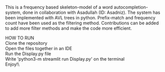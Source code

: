 This is a frequency based skeleton-model of a word autocompletion-system, done in collaboration with Asadullah (ID: Asadniz). The system has been implemented with AVL trees in python. Prefix-match and frequency count have been used as the filtering method. Contributions can be added to add more filter methods and make the code more efficient.

HOW TO RUN\
Clone the repository\
Open the files together in an IDE\
Run the Display.py file\
Write 'python3-m streamlit run Display.py' on the terminal\
Enjoy!\
